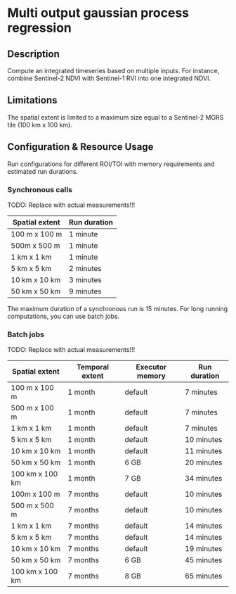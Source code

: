 # Multi output gaussian process regression

## Description

Compute an integrated timeseries based on multiple inputs.
For instance, combine Sentinel-2 NDVI with Sentinel-1 RVI into one integrated NDVI.

## Limitations

The spatial extent is limited to a maximum size equal to a Sentinel-2 MGRS tile (100 km x 100 km).

## Configuration & Resource Usage

Run configurations for different ROI/TOI with memory requirements and estimated run durations.

### Synchronous calls

TODO: Replace with actual measurements!!!

| Spatial extent | Run duration |
|----------------|--------------|
| 100 m x 100 m  | 1 minute     |
| 500m x 500 m   | 1 minute     |
| 1 km x 1 km    | 1 minute     |
| 5 km x 5 km    | 2 minutes    |
| 10 km x 10 km  | 3 minutes    |
| 50 km x 50 km  | 9 minutes    |

The maximum duration of a synchronous run is 15 minutes.
For long running computations, you can use batch jobs.

### Batch jobs

TODO: Replace with actual measurements!!!

| Spatial extent  | Temporal extent | Executor memory | Run duration |
|-----------------|-----------------|-----------------|--------------|
| 100 m x 100 m   | 1 month         | default         | 7 minutes    |
| 500 m x 100 m   | 1 month         | default         | 7 minutes    |
| 1 km x 1 km     | 1 month         | default         | 7 minutes    |
| 5 km x 5 km     | 1 month         | default         | 10 minutes   |
| 10 km x 10 km   | 1 month         | default         | 11 minutes   |
| 50 km x 50 km   | 1 month         | 6 GB            | 20 minutes   |
| 100 km x 100 km | 1 month         | 7 GB            | 34 minutes   |
| 100m x 100 m    | 7 months        | default         | 10 minutes   |
| 500 m x 500 m   | 7 months        | default         | 10 minutes   |
| 1 km x 1 km     | 7 months        | default         | 14 minutes   |
| 5 km x 5 km     | 7 months        | default         | 14 minutes   |
| 10 km x 10 km   | 7 months        | default         | 19 minutes   |
| 50 km x 50 km   | 7 months        | 6 GB            | 45 minutes   |
| 100 km x 100 km | 7 months        | 8 GB            | 65 minutes   |
